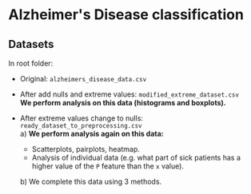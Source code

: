 # Alzheimer's Disease classification

## Datasets
In root folder:
- Original: `alzheimers_disease_data.csv`
- After add nulls and extreme values: `modified_extreme_dataset.csv `
  <br>**We perform analysis on this data (histograms and boxplots).**
- After extreme values change to nulls: `ready_dataset_to_preprocessing.csv`
  <br>a) **We perform analysis again on this data:**
  - Scatterplots, pairplots, heatmap.
  - Analysis of individual data (e.g. what part of sick patients has a higher value of the `P` feature than the `x` value).

  b) We complete this data using 3 methods.
